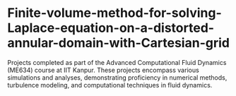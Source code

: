 # Finite-volume-method-for-solving-Laplace-equation-on-a-distorted-annular-domain-with-Cartesian-grid
Projects completed as part of the Advanced Computational Fluid Dynamics (ME634) course at IIT Kanpur. These projects encompass various simulations and analyses, demonstrating proficiency in numerical methods, turbulence modeling, and computational techniques in fluid dynamics.
